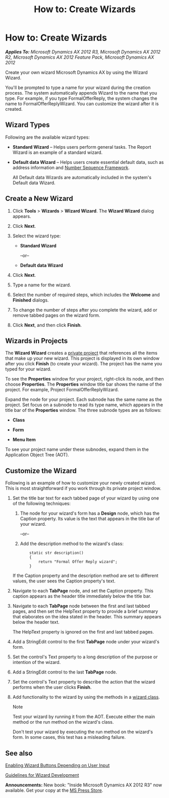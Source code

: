 ﻿---
title: 'How to: Create Wizards'
TOCTitle: 'How to: Create Wizards'
ms:assetid: 392f2e5c-f11c-439c-9d38-5885c43561c3
ms:mtpsurl: https://msdn.microsoft.com/en-us/library/Aa636654(v=AX.60)
ms:contentKeyID: 35242863
ms.date: 05/18/2015
mtps_version: v=AX.60
---

# How to: Create Wizards 


_**Applies To:** Microsoft Dynamics AX 2012 R3, Microsoft Dynamics AX 2012 R2, Microsoft Dynamics AX 2012 Feature Pack, Microsoft Dynamics AX 2012_

Create your own wizard Microsoft Dynamics AX by using the Wizard Wizard.

You'll be prompted to type a name for your wizard during the creation process. The system automatically appends Wizard to the name that you type. For example, if you type FormalOfferReply, the system changes the name to FormalOfferReplyWizard. You can customize the wizard after it is created.

## Wizard Types

Following are the available wizard types:

  - **Standard Wizard** – Helps users perform general tasks. The Report Wizard is an example of a standard wizard.

  - **Default data Wizard** – Helps users create essential default data, such as address information and [Number Sequence Framework](number-sequence-framework.md).
    
    All Default data Wizards are automatically included in the system's Default data Wizard.

## Create a New Wizard

1.  Click **Tools** \> **Wizards** \> **Wizard Wizard**. The **Wizard Wizard** dialog appears.

2.  Click **Next**.

3.  Select the wizard type:
    
      - **Standard Wizard**
        
        –or–
    
      - **Default data Wizard**

4.  Click **Next**.

5.  Type a name for the wizard.

6.  Select the number of required steps, which includes the **Welcome** and **Finished** dialogs.

7.  To change the number of steps after you complete the wizard, add or remove tabbed pages on the wizard form.

8.  Click **Next**, and then click **Finish**.

## Wizards in Projects

The **Wizard Wizard** creates a [private project](morphx-development-projects.md) that references all the items that make up your new wizard. This project is displayed in its own window after you click **Finish** (to create your wizard). The project has the name you typed for your wizard.

To see the **Properties** window for your project, right-click its node, and then choose **Properties**. The **Properties** window title bar shows the name of the project. For example, Project FormalOfferReplyWizard.

Expand the node for your project. Each subnode has the same name as the project. Set focus on a subnode to read its type name, which appears in the title bar of the **Properties** window. The three subnode types are as follows:

  - **Class**

  - **Form**

  - **Menu Item**

To see your project name under these subnodes, expand them in the Application Object Tree (AOT).

## Customize the Wizard

Following is an example of how to customize your newly created wizard. This is most straightforward if you work through its private project window.

1.  Set the title bar text for each tabbed page of your wizard by using one of the following techniques:
    
    1.  The node for your wizard's form has a **Design** node, which has the Caption property. Its value is the text that appears in the title bar of your wizard.
        
        –or–
    
    2.  Add the description method to the wizard's class:
        ```X++  
            static str description()
            {
                return "Formal Offer Reply wizard";
            }
        ```
    If the Caption property and the description method are set to different values, the user sees the Caption property's text.

2.  Navigate to each **TabPage** node, and set the Caption property. This caption appears as the header title immediately below the title bar.

3.  Navigate to each **TabPage** node between the first and last tabbed pages, and then set the HelpText property to provide a brief summary that elaborates on the idea stated in the header. This summary appears below the header text.
    
    The HelpText property is ignored on the first and last tabbed pages.

4.  Add a StringEdit control to the first **TabPage** node under your wizard's form.

5.  Set the control's Text property to a long description of the purpose or intention of the wizard.

6.  Add a StringEdit control to the last **TabPage** node.

7.  Set the control's Text property to describe the action that the wizard performs when the user clicks **Finish**.

8.  Add functionality to the wizard by using the methods in a [wizard class](wizard-classes.md).
    

    > [!NOTE]
    > <P>Test your wizard by running it from the AOT. Execute either the main method or the run method on the wizard's class.</P>

    
    Don't test your wizard by executing the run method on the wizard's form. In some cases, this test has a misleading failure.

## See also

[Enabling Wizard Buttons Depending on User Input](enabling-wizard-buttons-depending-on-user-input.md)

[Guidelines for Wizard Development](guidelines-for-wizard-development.md)

  
**Announcements:** New book: "Inside Microsoft Dynamics AX 2012 R3" now available. Get your copy at the [MS Press Store](https://www.microsoftpressstore.com/store/inside-microsoft-dynamics-ax-2012-r3-9780735685109).


